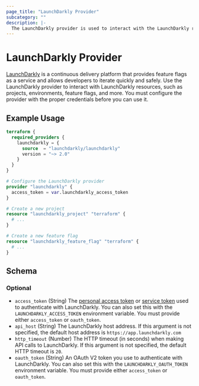 ```yaml
---
page_title: "LaunchDarkly Provider"
subcategory: ""
description: |-
  The LaunchDarkly provider is used to interact with the LaunchDarkly resources
---
```


# LaunchDarkly Provider

[LaunchDarkly](https://launchdarkly.com/) is a continuous delivery platform that provides feature flags as a service and allows developers to iterate quickly and safely. Use the LaunchDarkly provider to interact with LaunchDarkly resources, such as projects, environments, feature flags, and more. You must configure the provider with the proper credentials before you can use it.

## Example Usage

```terraform
terraform {
  required_providers {
    launchdarkly = {
      source  = "launchdarkly/launchdarkly"
      version = "~> 2.0"
    }
  }
}

# Configure the LaunchDarkly provider
provider "launchdarkly" {
  access_token = var.launchdarkly_access_token
}

# Create a new project
resource "launchdarkly_project" "terraform" {
  # ...
}

# Create a new feature flag
resource "launchdarkly_feature_flag" "terraform" {
  # ...
}
```

<!-- schema generated by tfplugindocs -->
## Schema

### Optional

- `access_token` (String) The [personal access token](https://docs.launchdarkly.com/home/account-security/api-access-tokens#personal-tokens) or [service token](https://docs.launchdarkly.com/home/account-security/api-access-tokens#service-tokens) used to authenticate with LaunchDarkly. You can also set this with the `LAUNCHDARKLY_ACCESS_TOKEN` environment variable. You must provide either `access_token` or `oauth_token`.
- `api_host` (String) The LaunchDarkly host address. If this argument is not specified, the default host address is `https://app.launchdarkly.com`
- `http_timeout` (Number) The HTTP timeout (in seconds) when making API calls to LaunchDarkly. If this argument is not specified, the default HTTP timeout is `20`.
- `oauth_token` (String) An OAuth V2 token you use to authenticate with LaunchDarkly. You can also set this with the `LAUNCHDARKLY_OAUTH_TOKEN` environment variable. You must provide either `access_token` or `oauth_token`.
